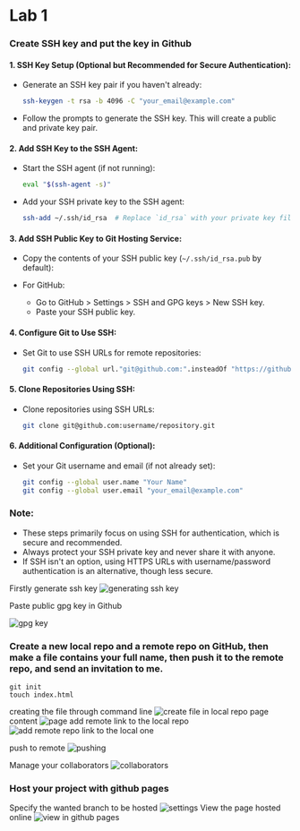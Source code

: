 # Lab 1

### Create SSH key and put the key in Github


#### 1. **SSH Key Setup (Optional but Recommended for Secure Authentication):**

- Generate an SSH key pair if you haven't already:

    ```bash
    ssh-keygen -t rsa -b 4096 -C "your_email@example.com"
    ```

- Follow the prompts to generate the SSH key. This will create a public and private key pair.

#### 2. **Add SSH Key to the SSH Agent:**

- Start the SSH agent (if not running):

    ```bash
    eval "$(ssh-agent -s)"
    ```

- Add your SSH private key to the SSH agent:

    ```bash
    ssh-add ~/.ssh/id_rsa  # Replace `id_rsa` with your private key filename if different
    ```

#### 3. **Add SSH Public Key to Git Hosting Service:**

- Copy the contents of your SSH public key (`~/.ssh/id_rsa.pub` by default):

- For GitHub:
    - Go to GitHub > Settings > SSH and GPG keys > New SSH key.
    - Paste your SSH public key.

#### 4. **Configure Git to Use SSH:**

- Set Git to use SSH URLs for remote repositories:

    ```bash
    git config --global url."git@github.com:".insteadOf "https://github.com/"
    ```

#### 5. **Clone Repositories Using SSH:**

- Clone repositories using SSH URLs:

    ```bash
    git clone git@github.com:username/repository.git
    ```

#### 6. **Additional Configuration (Optional):**

- Set your Git username and email (if not already set):

    ```bash
    git config --global user.name "Your Name"
    git config --global user.email "your_email@example.com"
    ```

### Note:
- These steps primarily focus on using SSH for authentication, which is secure and recommended.
- Always protect your SSH private key and never share it with anyone.
- If SSH isn't an option, using HTTPS URLs with username/password authentication is an alternative, though less secure.

Firstly generate ssh key
![generating ssh key](./ssh.png)

Paste public gpg key in Github

![gpg key](./gpg.png)


### Create a new local repo and a remote repo on GitHub, then make a file contains your full name, then push it to the remote repo, and send an invitation to me.

```
git init
touch index.html
```
creating the file through command line
![create file in local repo](./1.png)
page content
![page](./page%20contents.png)
add remote link to the local repo
![add remote repo link to the local one](./remote%20add.png)

push to remote
![pushing](./pushing%20remote.png)

Manage your collaborators
![collaborators](./collab.png)

### Host your project with github pages

Specify the wanted branch to be hosted
![settings](./settings.png)
View the page hosted online
![view in github pages](./gh_pages_view.png)